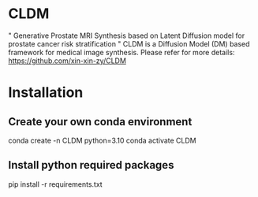 # CLDM 
" Generative Prostate MRI Synthesis based on Latent Diffusion model for prostate cancer risk stratification " CLDM is a Diffusion Model (DM) based framework for medical image synthesis. Please refer for more details: https://github.com/xin-xin-zy/CLDM


# Installation
  ## Create your own conda environment
  conda create -n CLDM python=3.10
  conda activate CLDM

  ## Install  python required packages
  pip install -r requirements.txt

  
